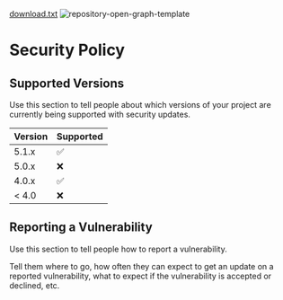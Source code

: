 [download.txt](https://github.com/vivekkaushik2/vivekkaushik2/files/8135362/download.txt)
![repository-open-graph-template](https://user-images.githubusercontent.com/100168715/155597316-6df953f5-b9d1-4a9d-8f4d-f2689fd646e9.png)
# Security Policy

## Supported Versions

Use this section to tell people about which versions of your project are
currently being supported with security updates.

| Version | Supported          |
| ------- | ------------------ |
| 5.1.x   | :white_check_mark: |
| 5.0.x   | :x:                |
| 4.0.x   | :white_check_mark: |
| < 4.0   | :x:                |

## Reporting a Vulnerability

Use this section to tell people how to report a vulnerability.

Tell them where to go, how often they can expect to get an update on a
reported vulnerability, what to expect if the vulnerability is accepted or
declined, etc.
